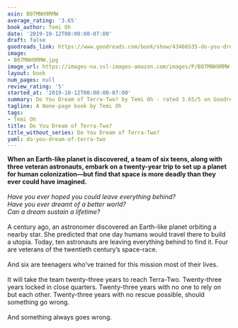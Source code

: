 ```yaml
---
asin: B07MNH9RMW
average_rating: '3.65'
book_author: Temi Oh
date: '2019-10-12T00:00:00-07:00'
draft: false
goodreads_link: https://www.goodreads.com/book/show/43466535-do-you-dream-of-terra-two
image:
- B07MNH9RMW.jpg
image_url: https://images-na.ssl-images-amazon.com/images/P/B07MNH9RMW.01._SCLZZZZZZZ.jpg
layout: book
num_pages: null
review_rating: '5'
started_at: '2019-10-12T00:00:00-07:00'
summary: Do You Dream of Terra-Two? by Temi Oh - rated 3.65/5 on Goodreads
tagline: A None-page book by Temi Oh
tags:
- Temi Oh
title: Do You Dream of Terra-Two?
title_without_series: Do You Dream of Terra-Two?
yaml: do-you-dream-of-terra-two
---
```


<b>When an Earth-like planet is discovered, a team of six teens, along with three veteran astronauts, embark on a twenty-year trip to set up a planet for human colonization—but find that space is more deadly than they ever could have imagined. </b><br /><br /><i>Have you ever hoped you could leave everything behind?<br /> Have you ever dreamt of a better world?<br /> Can a dream sustain a lifetime?</i><br /> <br />A century ago, an astronomer discovered an Earth-like planet orbiting a nearby star. She predicted that one day humans would travel there to build a utopia. Today, ten astronauts are leaving everything behind to find it. Four are veterans of the twentieth century’s space-race.<br /> <br />And six are teenagers who’ve trained for this mission most of their lives.<br /> <br />It will take the team twenty-three years to reach Terra-Two. Twenty-three years locked in close quarters. Twenty-three years with no one to rely on but each other. Twenty-three years with no rescue possible, should something go wrong.<br /> <br />And something always goes wrong.